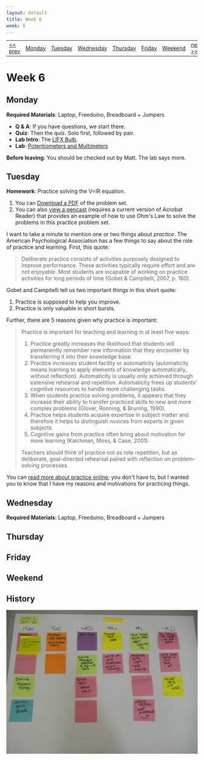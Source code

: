 ```yaml
---
layout: default
title: Week 6
week: 6
---
```


<table>
<tr>
	<td> <a href="w04.html">&lt;&lt; prev</a> </td>
	<td> <a href="#monday">Monday</a> </td>
	<td> <a href="#tuesday">Tuesday</a> </td>
	<td> <a href="#wednesday">Wednesday</a> </td>
	<td> <a href="#thursday">Thursday</a> </td>
	<td> <a href="#friday">Friday</a> </td>
	<td> <a href="#weekend">Weekend</a> </td>
	<td> <a href="w06.html">next &gt;&gt;</a> </td>
</tr></table>


# Week 6

## Monday

**Required Materials**: Laptop, Freeduino, Breadboard + Jumpers

* **Q & A**: If you have questions, we start there.
* **Quiz**: Then the quiz. Solo first, followed by pair.
* **Lab Intro**: The [LIFX Bulb](http://www.kickstarter.com/projects/limemouse/lifx-the-light-bulb-reinvented).
* **Lab**: [Potentiometers and Multimeters]({{site.url}}/assignments/trimpots-and-multimeters.html)

**Before leaving**: You should be checked out by Matt. The lab says more.

## Tuesday

**Homework**: Practice solving the V=IR equation. 

1. You can [Download a PDF]({{site.url}}/downloads/20120924-ohms-law-practice.pdf) of the problem set.
1. You can also [view a pencast]({{site.url}}/downloads/20120924-ohms-law-pencast.pdf) (requires a current version of Acrobat Reader) that provides an example of how to use Ohm's Law to solve the problems in this practice problem set.

I want to take a minute to mention one or two things about *practice*. The American Psychological Association has a few things to say about the role of practice and learning. First, this quote:

> Deliberate practice consists of activities purposely designed to improve performance. These activities typically require effort and are not enjoyable. Most students are incapable of working on practice activities for long periods of time (Gobet & Campitelli, 2007, p. 160).

Gobet and Campitelli tell us two important things in this short quote:

1. Practice is supposed to help you improve.
1. Practice is only valuable in short bursts.

Further, there are 5 reasons given why practice is important:

> Practice is important for teaching and learning in at least five ways:
>
> 1. Practice greatly increases the likelihood that students will permanently remember new information that they encounter by transferring it into their knowledge base.
> 1. Practice increases student facility or automaticity (automaticity means learning to apply elements of knowledge automatically, without reflection). Automaticity is usually only achieved through extensive rehearsal and repetition. Automaticity frees up students' cognitive resources to handle more challenging tasks.
> 1. When students practice solving problems, it appears that they increase their ability to transfer practiced skills to new and more complex problems (Glover, Ronning, & Bruning, 1990).
> 1. Practice helps students acquire expertise in subject matter and therefore it helps to distinguish novices from experts in given subjects.
> 1. Cognitive gains from practice often bring about motivation for more learning (Kalchman, Moss, & Case, 2001).
> 
> Teachers should think of practice not as rote repetition, but as deliberate, goal-directed rehearsal paired with reflection on problem-solving processes.

You can [read more about practice online](http://www.apa.org/education/k12/practice-acquisition.aspx); you don't have to, but I wanted you to know that I have my reasons and motivations for practicing things.

## Wednesday

**Required Materials**: Laptop, Freeduino, Breadboard + Jumpers

## Thursday

## Friday

## Weekend

## History

<p align="center"> 
	<img src="images/w05-600.png" alt="Week 0"/>
</p>
